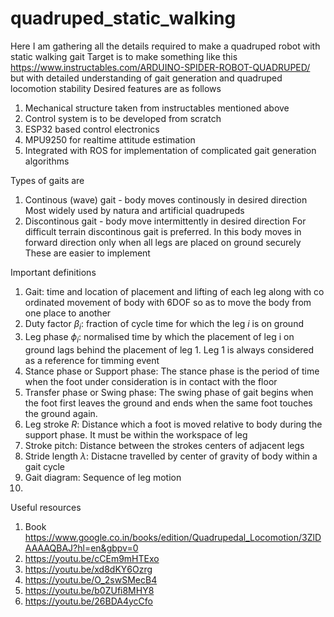 # quadruped_static_walking
Here I am gathering all the details required to make a quadruped robot with static walking gait
Target is to make something like this https://www.instructables.com/ARDUINO-SPIDER-ROBOT-QUADRUPED/
but with detailed understanding of gait generation and quadruped locomotion stability
Desired features are as follows
1) Mechanical structure taken from instructables mentioned above
2) Control system is to be developed from scratch
3) ESP32 based control electronics
4) MPU9250 for realtime attitude estimation
5) Integrated with ROS for implementation of complicated gait generation algorithms

Types of gaits are
1) Continous (wave) gait - body moves continously in desired direction
Most widely used by natura and artificial quadrupeds
2) Discontinous gait - body move intermittently in desired direction
For difficult terrain discontinous gait is preferred.
In this body moves in forward direction only when all legs are placed on ground securely
These are easier to implement

Important definitions
1) Gait: time and location of placement and lifting of each leg along with co ordinated movement of body with 6DOF so as to move the body from one place to another
2) Duty factor $\beta_i$: fraction of cycle time for which the leg $i$ is on ground
3) Leg phase $\phi_i$: normalised time by which the placement of leg i on ground lags behind the placement of leg 1. Leg 1 is always considered as a reference for timming event
4) Stance phase or Support phase: The stance phase is the period of time when the foot under consideration is in contact with the floor
5) Transfer phase or Swing phase: The swing phase of gait begins when the foot first leaves the ground and ends when the same foot touches the ground again.
6) Leg stroke $R$: Distance which a foot is moved relative to body during the support phase. It must be within the workspace of leg
7) Stroke pitch: Distance between the strokes centers of adjacent legs
8) Stride length $\lambda$: Distacne travelled by center of gravity of body within a gait cycle
9) Gait diagram: Sequence of leg motion
10) 


Useful resources
1) Book https://www.google.co.in/books/edition/Quadrupedal_Locomotion/3ZlDAAAAQBAJ?hl=en&gbpv=0
2) https://youtu.be/cCEm9mHTExo
3) https://youtu.be/xd8dKY6Ozrg
4) https://youtu.be/O_2swSMecB4
5) https://youtu.be/b0ZUfi8MHY8
6) https://youtu.be/26BDA4ycCfo
